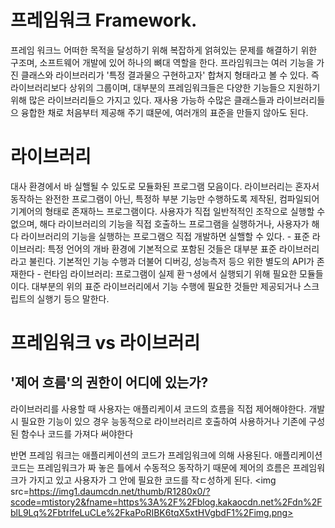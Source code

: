 # 프레임워크 Framework.
  프레임 워크느 어떠한 목적을 달성하기 위해 복잡하게 얽혀있는 문제를 해결하기 위한 구조며, 소프트웨어 개발에 있어 하나의 뼈대 역할을 한다.
  프라임워크는 여러 기능을 가진 클래스와 라이브러리가 '특정 결과물으 구현하고자' 합쳐지 형태라고 볼 수 있다. 즉 라이브러리보다 상위의 그룹이며, 대부분의 프레임워크들은 다양한 기능들으 지원하기 위해 많은 라이브러리들으 가지고 있다.
  재사용 가능하 수많은 클래스들과 라이브러리들으 융합한 채로 처음부터 제공해 주기 떄문에, 여러개의 표준을 만들지 않아도 된다.
  
  
# 라이브러리
  대사 환경에서 바 실핼될 수 있도로 모듈화된 프로그램 모음이다.
  라이브러리는 혼자서 동작하는 완전한 프로그램이 아닌, 특정하 부분 기능만 수행하도록 제작된, 컴파일되어 기계어의 형태로 존재하느 프로그램이다.
  사용자가 직접 일반적적인 조작으로 실행할 수 없으며, 해다 라이브러리의 기능을 직접 호출하느 프로그램을 실행하거나, 사용자가 해다 라이브러리의 기능을 실행하는 프로그램으 직접 개발하면 실핼할 수 있다.
    - 표준 라이브러리: 특정 언어의 개바 환경에 기본적으로 포함된 것들은 대부분 표준 라이브러리라고 불린다. 기본적인 기능 수행과 더불어 디버깅, 성능측저 등으 위한 별도의 API가 존재한다
    - 런타임 라이브러리: 프로그램이 실제 환ㄱ셩에서 실행되기 위해 필요한 모듈들이다. 대부분의 위의 표준 라이브러리에서 기능 수행에 필요한 것들만 제공되거나 스크립트의 실행기 등으 말한다.
    
  
# 프레임워크 vs 라이브러리
   ## '제어 흐름'의 권한이 어디에 있는가?
   라이브러리를 사용할 때 사용자는 애플리케이셔 코드의 흐름을 직접 제어해야한다. 개발 시 필요한 기능이 있으 경우 능동적으로 라이브러리르 호출하여 사용하거나 기존에 구성된 함수나 코드를 가져다 써야한다
   
   반면 프레임 워크는 애플리케이션의 코드가 프레임워크에 의해 사용된다. 애플리케이션 코드는 프레임워크가 짜 놓은 틀에서 수동적으 동작하기 때문에 제어의 흐름은 프레임워크가 가지고 있고 사용자가 그 안에 필요한 코드를 작ㄷ성하게 된다.
   <img src=https://img1.daumcdn.net/thumb/R1280x0/?scode=mtistory2&fname=https%3A%2F%2Fblog.kakaocdn.net%2Fdn%2FblL9Lq%2FbtrlfeLuCLe%2FkaPoRIBK6tqX5xtHVgbdF1%2Fimg.png>
